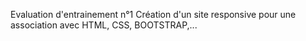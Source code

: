 Evaluation d'entrainement n°1
Création d'un site responsive pour une association avec HTML, CSS, BOOTSTRAP,...
